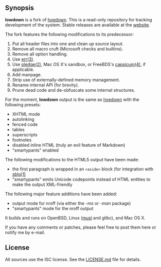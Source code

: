 ## Synopsis

**lowdown** is a fork of [hoedown](https://github.com/hoedown/hoedown).
This is a read-only repository for tracking development of the system.
Stable releases are available at the [website](https://kristaps.bsd.lv/lowdown).

The fork features the following modifications to its predecessor:

1. Put all header files into one and clean up source layout.
2. Remove all macro cruft (Microsoft checks and builtins).
3. Remove all option handling.
4. Use [err(3)](http://man.openbsd.org/err.3).
5. Use [pledge(2)](http://man.openbsd.org/pledge.2), Mac OS X's sandbox,
   or FreeBDS's
   [capsicum(4)](https://www.freebsd.org/cgi/man.cgi?query=capsicum),
   if applicable.
6. Add manpage.
7. Strip use of externally-defined memory management.
8. Rename internal API (for brevity).
9. Prune dead code and de-obfuscate some internal structures.

For the moment, **lowdown** output is the same as
[hoedown](https://github.com/hoedown/hoedown) with the following presets:

- XHTML mode
- autolinking
- fenced code
- tables
- superscripts
- footnotes
- disabled inline HTML (truly an evil feature of Markdown)
- "smartypants" enabled

The following modifications to the HTML5 output have been made:

- the first paragraph is wrapped in an `<aside>` block (for integration
  with [sblg(1)](https://kristaps.bsd.lv/sblg)
- "smartypants" emits Unicode codepoints instead of HTML entities to
  make the output XML-friendly

The following major feature additions have been added:

- output mode for nroff (via either the *-ms* or *-man* package)
- "smartypants" mode for the nroff output

It builds and runs on OpenBSD, Linux ([musl](https://www.musl-libc.org/)
and glibc), and Mac OS X.

If you have any comments or patches, please feel free to post them here
or notify me by e-mail.

## License

All sources use the ISC license.
See the [LICENSE.md](LICENSE.md) file for details.
